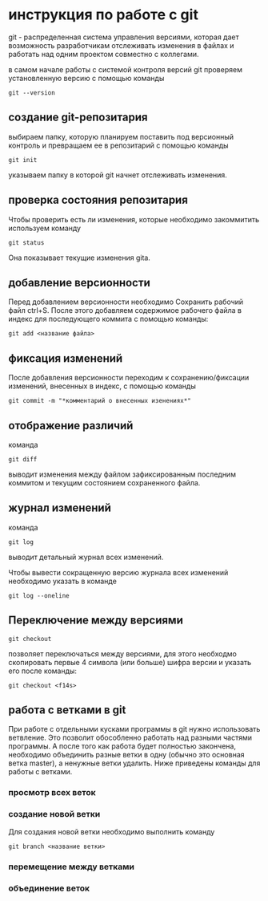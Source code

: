 # инструкция по работе с git

git - распределенная система управления версиями, которая дает возможность разработчикам отслеживать изменения в файлах и работать над одним проектом совместно с коллегами.

в самом начале работы с системой контроля версий git  проверяем установленную версию с помощью команды 

    git --version
## создание git-репозитария
выбираем папку, которую планируем поставить под версионный контроль и превращаем ее в репозитарий с помощью команды 

    git init 


указываем папку в которой git начнет отслеживать изменения.
 
## проверка состояния репозитария

Чтобы проверить есть ли изменения, которые необходимо закоммитить используем команду 

    git status

Она показывает текущие изменения gitа.

## добавление версионности

Перед добавлением версионности необходимо Сохранить рабочий файл ctrl+S.
После этого добавляем содержимое рабочего файла в индекс для последующего коммита с помощью команды:

    git add <название файла>

## фиксация изменений

После добавления версионности переходим к сохранению/фиксации изменений, внесенных в индекс, с помощью команды 

    git commit -m "*комментарий о внесенных изенениях*"

## отображение различий

команда 

    git diff 

выводит изменения между файлом зафиксированным последним коммитом и текущим состоянием сохраненного файла.

## журнал изменений

команда 

    git log 

выводит детальный журнал всех изменений. 

Чтобы вывести сокращенную версию журнала всех изменений необходимо указать в команде 

    git log --oneline 


## Переключение между версиями


    git checkout 

позволяет переключаться между версиями, для этого необходмо скопировать первые 4 символа (или больше) шифра версии и указать его после команды: 

    git checkout <f14s>

## работа с ветками в git

При работе с отдельными кусками программы в git нужно использовать ветвление. Это позволит обособленно работать над разными частями программы. А после того как работа будет полностью закончена, необходимо объединить разные ветки в одну (обычно это основная ветка master), а ненужные ветки удалить.
Ниже приведены команды для работы с ветками.

### просмотр всех веток

### создание новой ветки

Для создания новой ветки необходимо выполнить команду

    git branch <название ветки>

### перемещение между ветками

### объединение веток


    
